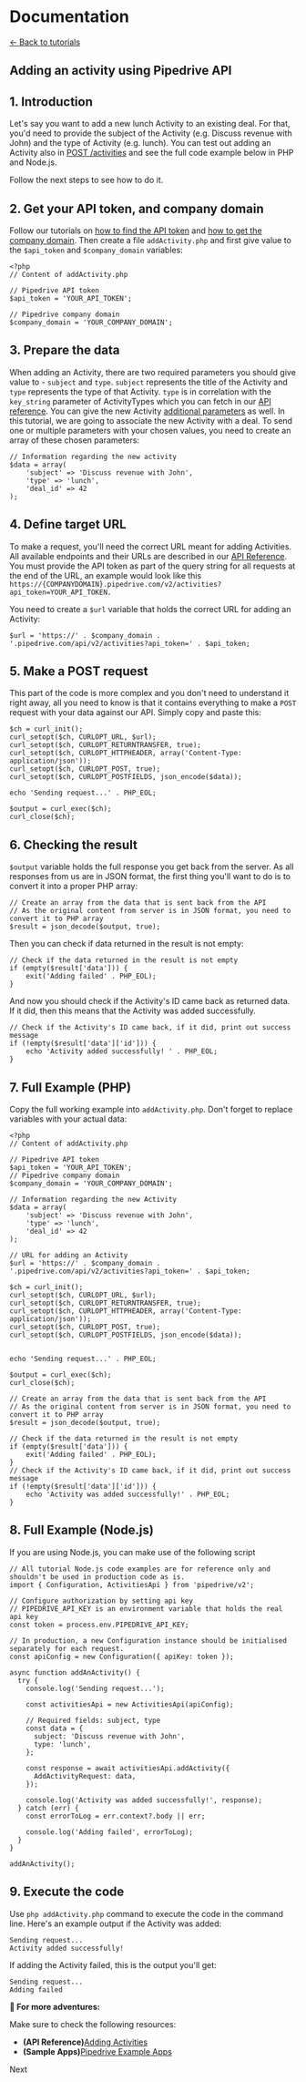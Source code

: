 # Documentation

[← Back to tutorials](/tutorials)

## Adding an activity using Pipedrive API

## 1\. Introduction

Let's say you want to add a new lunch Activity to an existing deal. For that, you'd need to provide the subject of the Activity (e.g. Discuss revenue with John) and the type of Activity (e.g. lunch). You can test out adding an Activity also in [POST /activities](https://developers.pipedrive.com/docs/api/v1/Activities#addActivity) and see the full code example below in PHP and Node.js.

Follow the next steps to see how to do it.

## 2\. Get your API token, and company domain

Follow our tutorials on [how to find the API token](how-to-find-the-api-token.md) and [how to get the company domain](how-to-get-the-company-domain.md). Then create a file `addActivity.php` and first give value to the `$api_token` and `$company_domain` variables:
    
    
    <?php
    // Content of addActivity.php
        
    // Pipedrive API token
    $api_token = 'YOUR_API_TOKEN';
        
    // Pipedrive company domain
    $company_domain = 'YOUR_COMPANY_DOMAIN';
    
    

## 3\. Prepare the data

When adding an Activity, there are two required parameters you should give value to - `subject` and `type`. `subject` represents the title of the Activity and `type` represents the type of that Activity. `type` is in correlation with the `key_string` parameter of ActivityTypes which you can fetch in our [API reference](https://developers.pipedrive.com/docs/api/v1/ActivityTypes#getActivityTypes). You can give the new Activity [additional parameters](https://developers.pipedrive.com/docs/api/v1/Activities#addActivity) as well. In this tutorial, we are going to associate the new Activity with a deal. To send one or multiple parameters with your chosen values, you need to create an array of these chosen parameters:
    
    
    // Information regarding the new activity
    $data = array(
        'subject' => 'Discuss revenue with John',
        'type' => 'lunch',
        'deal_id' => 42
    );

## 4\. Define target URL

To make a request, you'll need the correct URL meant for adding Activities. All available endpoints and their URLs are described in our [API Reference](https://developers.pipedrive.com/docs/api/v1). You must provide the API token as part of the query string for all requests at the end of the URL, an example would look like this `https://{COMPANYDOMAIN}.pipedrive.com/v2/activities?api_token=YOUR_API_TOKEN.`

You need to create a `$url` variable that holds the correct URL for adding an Activity:
    
    
    $url = 'https://' . $company_domain . '.pipedrive.com/api/v2/activities?api_token=' . $api_token;

## 5\. Make a POST request

This part of the code is more complex and you don't need to understand it right away, all you need to know is that it contains everything to make a `POST` request with your data against our API. Simply copy and paste this:
    
    
    $ch = curl_init();
    curl_setopt($ch, CURLOPT_URL, $url);
    curl_setopt($ch, CURLOPT_RETURNTRANSFER, true);
    curl_setopt($ch, CURLOPT_HTTPHEADER, array('Content-Type: application/json'));
    curl_setopt($ch, CURLOPT_POST, true);
    curl_setopt($ch, CURLOPT_POSTFIELDS, json_encode($data));
    
    echo 'Sending request...' . PHP_EOL;
     
    $output = curl_exec($ch);
    curl_close($ch);

## 6\. Checking the result

`$output` variable holds the full response you get back from the server. As all responses from us are in JSON format, the first thing you'll want to do is to convert it into a proper PHP array:
    
    
    // Create an array from the data that is sent back from the API
    // As the original content from server is in JSON format, you need to convert it to PHP array
    $result = json_decode($output, true);
    

Then you can check if data returned in the result is not empty:
    
    
    // Check if the data returned in the result is not empty
    if (empty($result['data'])) {
        exit('Adding failed' . PHP_EOL);
    }

And now you should check if the Activity's ID came back as returned data. If it did, then this means that the Activity was added successfully.
    
    
    // Check if the Activity's ID came back, if it did, print out success message
    if (!empty($result['data']['id'])) {
        echo 'Activity added successfully! ' . PHP_EOL;
    }

## 7\. Full Example (PHP)

Copy the full working example into `addActivity.php`. Don't forget to replace variables with your actual data:
    
    
    <?php
    // Content of addActivity.php
     
    // Pipedrive API token
    $api_token = 'YOUR_API_TOKEN';
    // Pipedrive company domain
    $company_domain = 'YOUR_COMPANY_DOMAIN';
     
    // Information regarding the new Activity
    $data = array(
        'subject' => 'Discuss revenue with John',
        'type' => 'lunch',
        'deal_id' => 42
    );
     
    // URL for adding an Activity
    $url = 'https://' . $company_domain . '.pipedrive.com/api/v2/activities?api_token=' . $api_token;
     
    $ch = curl_init();
    curl_setopt($ch, CURLOPT_URL, $url);
    curl_setopt($ch, CURLOPT_RETURNTRANSFER, true);
    curl_setopt($ch, CURLOPT_HTTPHEADER, array('Content-Type: application/json'));
    curl_setopt($ch, CURLOPT_POST, true);
    curl_setopt($ch, CURLOPT_POSTFIELDS, json_encode($data));
    
     
    echo 'Sending request...' . PHP_EOL;
     
    $output = curl_exec($ch);
    curl_close($ch);
     
    // Create an array from the data that is sent back from the API
    // As the original content from server is in JSON format, you need to convert it to PHP array
    $result = json_decode($output, true);
     
    // Check if the data returned in the result is not empty
    if (empty($result['data'])) {
        exit('Adding failed' . PHP_EOL);
    }
    // Check if the Activity's ID came back, if it did, print out success message
    if (!empty($result['data']['id'])) {
        echo 'Activity was added successfully!' . PHP_EOL;
    }

## 8\. Full Example (Node.js)

If you are using Node.js, you can make use of the following script
    
    
    // All tutorial Node.js code examples are for reference only and shouldn't be used in production code as is.
    import { Configuration, ActivitiesApi } from 'pipedrive/v2';
    
    // Configure authorization by setting api key
    // PIPEDRIVE_API_KEY is an environment variable that holds the real api key
    const token = process.env.PIPEDRIVE_API_KEY;
    
    // In production, a new Configuration instance should be initialised separately for each request.
    const apiConfig = new Configuration({ apiKey: token });
    
    async function addAnActivity() {
      try {
        console.log('Sending request...');
    
        const activitiesApi = new ActivitiesApi(apiConfig);
    
        // Required fields: subject, type
        const data = {
          subject: 'Discuss revenue with John',
          type: 'lunch',
        };
    
        const response = await activitiesApi.addActivity({
          AddActivityRequest: data,
        });
    
        console.log('Activity was added successfully!', response);
      } catch (err) {
        const errorToLog = err.context?.body || err;
    
        console.log('Adding failed', errorToLog);
      }
    }
    
    addAnActivity();

## 9\. Execute the code

Use `php addActivity.php` command to execute the code in the command line. Here's an example output if the Activity was added:
    
    
    Sending request...
    Activity added successfully!

If adding the Activity failed, this is the output you'll get:
    
    
    Sending request...
    Adding failed

**🔗 For more adventures:**

Make sure to check the following resources:

  * **(API Reference)**[Adding Activities](https://developers.pipedrive.com/docs/api/v1/Activities)
  * **(Sample Apps)**[Pipedrive Example Apps](https://github.com/pipedrive/example-apps)



Next 
